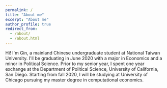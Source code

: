 ```yaml
---
permalink: /
title: "About me"
excerpt: "About me"
author_profile: true
redirect_from: 
  - /about/
  - /about.html
---
```


Hi! I'm Gin, a mainland Chinese undergraduate student at National Taiwan University. I'll be graduating in June 2020 with a major in Economics and a minor in Political Science. Prior to my senior year, I spent one year exchange at the Department of Political Science, University of California, San Diego. Starting from fall 2020, I will be studying at University of Chicago pursuing my master degree in computational economics.

